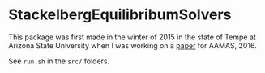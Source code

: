 # StackelbergEquilibribumSolvers

This package was first made in the winter of 2015 in the state of Tempe at Arizona State University when I was working on a [paper](http://trust.sce.ntu.edu.sg/aamas16/pdfs/p1377.pdf) for AAMAS, 2016.

See `run.sh` in the `src/` folders.

